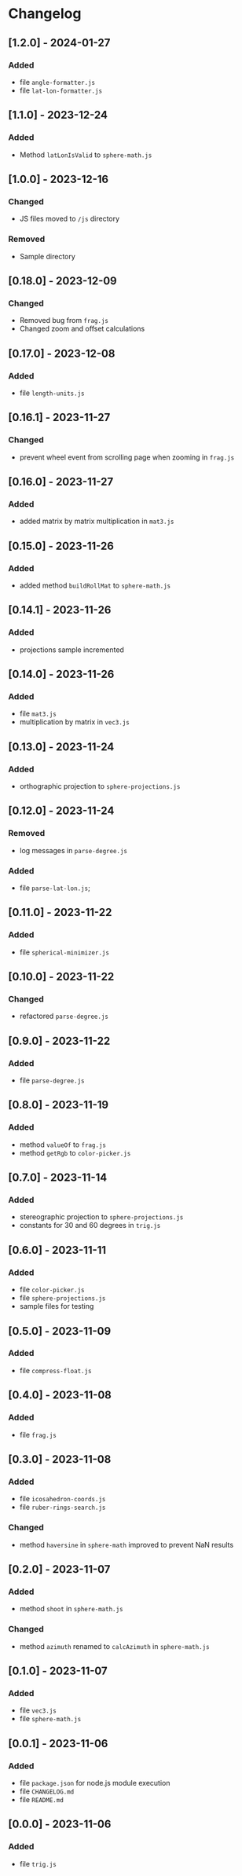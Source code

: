 # Changelog

## [1.2.0] - 2024-01-27
### Added
- file `angle-formatter.js`
- file `lat-lon-formatter.js`

## [1.1.0] - 2023-12-24
### Added
- Method `latLonIsValid` to `sphere-math.js`

## [1.0.0] - 2023-12-16
### Changed
- JS files moved to `/js` directory

### Removed
- Sample directory

## [0.18.0] - 2023-12-09
### Changed
- Removed bug from `frag.js`
- Changed zoom and offset calculations

## [0.17.0] - 2023-12-08
### Added
- file `length-units.js`

## [0.16.1] - 2023-11-27
### Changed
- prevent wheel event from scrolling page when zooming in `frag.js`

## [0.16.0] - 2023-11-27
### Added
- added matrix by matrix multiplication in `mat3.js`

## [0.15.0] - 2023-11-26
### Added
- added method `buildRollMat` to `sphere-math.js`

## [0.14.1] - 2023-11-26
### Added
- projections sample incremented

## [0.14.0] - 2023-11-26
### Added
- file `mat3.js`
- multiplication by matrix in `vec3.js`

## [0.13.0] - 2023-11-24
### Added
- orthographic projection to `sphere-projections.js`

## [0.12.0] - 2023-11-24
### Removed
- log messages in `parse-degree.js`

### Added
- file `parse-lat-lon.js`;

## [0.11.0] - 2023-11-22
### Added
- file `spherical-minimizer.js`

## [0.10.0] - 2023-11-22
### Changed
- refactored `parse-degree.js`

## [0.9.0] - 2023-11-22
### Added
- file `parse-degree.js`

## [0.8.0] - 2023-11-19
### Added
- method `valueOf` to `frag.js`
- method `getRgb` to `color-picker.js`

## [0.7.0] - 2023-11-14
### Added
- stereographic projection to `sphere-projections.js`
- constants for 30 and 60 degrees in `trig.js`

## [0.6.0] - 2023-11-11
### Added
- file `color-picker.js`
- file `sphere-projections.js`
- sample files for testing

## [0.5.0] - 2023-11-09
### Added
- file `compress-float.js`

## [0.4.0] - 2023-11-08
### Added
- file `frag.js`

## [0.3.0] - 2023-11-08
### Added
- file `icosahedron-coords.js`
- file `ruber-rings-search.js`

### Changed
- method `haversine` in `sphere-math` improved to prevent NaN results

## [0.2.0] - 2023-11-07
### Added
- method `shoot` in `sphere-math.js`

### Changed
- method `azimuth` renamed to `calcAzimuth` in `sphere-math.js`

## [0.1.0] - 2023-11-07
### Added
- file `vec3.js`
- file `sphere-math.js`

## [0.0.1] - 2023-11-06
### Added
- file `package.json` for node.js module execution
- file `CHANGELOG.md`
- file `README.md`

## [0.0.0] - 2023-11-06
### Added
- file `trig.js`
